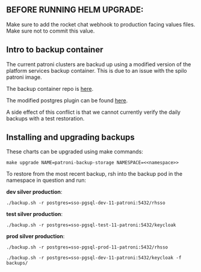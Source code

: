 
## **BEFORE RUNNING HELM UPGRADE:**

Make sure to add the rocket chat webhook to production facing values files.  Make sure not to commit this value.

## Intro to backup container

The current patroni clusters are backud up using a modified version of the platform services backup container.  This is due to an issue with the spilo patroni image.

The backup container repo is [here](https://github.com/BCDevOps/backup-container).

The modified postgres plugin can be found [here](https://github.com/bcgov/sso-keycloak/blob/dev/docker/backup-container/backup.postgres.plugin).

A side effect of this conflict is that we cannot currently verify the daily backups with a test restoration.

## Installing and upgrading backups

These charts can be upgraded using make commands:

`make upgrade NAME=patroni-backup-storage NAMESPACE=<<namespace>>`

To restore from the most recent backup, rsh into the backup pod in the namespace in question and run:

**dev silver production**:

`./backup.sh -r postgres=sso-pgsql-dev-11-patroni:5432/rhsso`

**test silver production**:

`./backup.sh -r postgres=sso-pgsql-test-11-patroni:5432/keycloak`

**prod silver production**:

`./backup.sh -r postgres=sso-pgsql-prod-11-patroni:5432/rhsso`


`./backup.sh -r postgres=sso-pgsql-dev-11-patroni:5432/keycloak -f backups/ `
